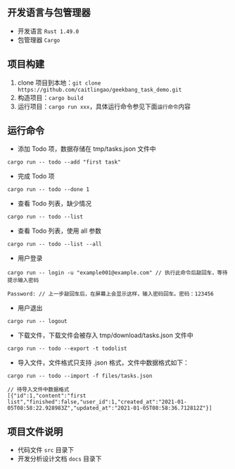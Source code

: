 ## 开发语言与包管理器
- 开发语言 `Rust 1.49.0`
- 包管理器 `Cargo`
## 项目构建
1. clone 项目到本地：`git clone https://github.com/caitlingao/geekbang_task_demo.git`
2. 构造项目：`cargo build`
3. 运行项目：`cargo run xxx`，具体运行命令参见下面`运行命令`内容
## 运行命令
- 添加 Todo 项，数据存储在 tmp/tasks.json 文件中 
```
cargo run -- todo --add "first task"
```
- 完成 Todo 项 
```
cargo run -- todo --done 1
```
- 查看 Todo 列表，缺少情况 
```
cargo run -- todo --list
```
- 查看 Todo 列表，使用 all 参数 
```
cargo run -- todo --list --all
```
- 用户登录
```
cargo run -- login -u "example001@example.com" // 执行此命令后敲回车，等待提示输入密码

Password: // 上一步敲回车后，在屏幕上会显示这样，输入密码回车。密码：123456
```
- 用户退出 
```
cargo run -- logout
```
- 下载文件，下载文件会被存入 tmp/download/tasks.json 文件中
```
cargo run -- todo --export -t todolist
```
- 导入文件，文件格式只支持 .json 格式，文件中数据格式如下：
```
cargo run -- todo --import -f files/tasks.json

// 待导入文件中数据格式
[{"id":1,"content":"first list","finished":false,"user_id":1,"created_at":"2021-01-05T08:58:22.928983Z","updated_at":"2021-01-05T08:58:36.712812Z"}]
```
## 项目文件说明
- 代码文件 `src` 目录下
- 开发分析设计文档 `docs` 目录下
